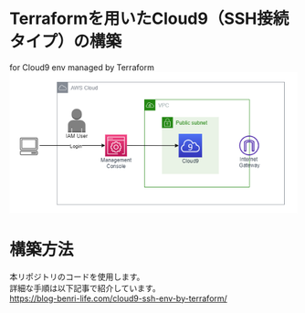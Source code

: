 # Terraformを用いたCloud9（SSH接続タイプ）の構築
for Cloud9 env  managed by Terraform
![](./images/diagram.png)

# 構築方法
本リポジトリのコードを使用します。  
詳細な手順は以下記事で紹介しています。  
https://blog-benri-life.com/cloud9-ssh-env-by-terraform/